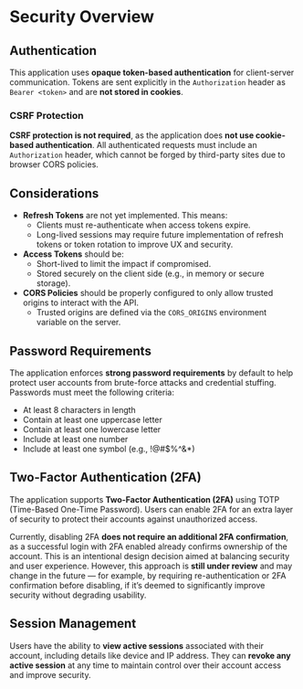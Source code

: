 # Security Overview

## Authentication

This application uses **opaque token-based authentication** for client-server communication. Tokens are sent explicitly in the `Authorization` header as `Bearer <token>` and are **not stored in cookies**.

### CSRF Protection

**CSRF protection is not required**, as the application does **not use cookie-based authentication**. All authenticated requests must include an `Authorization` header, which cannot be forged by third-party sites due to browser CORS policies.

## Considerations

- **Refresh Tokens** are not yet implemented. This means:
  - Clients must re-authenticate when access tokens expire.
  - Long-lived sessions may require future implementation of refresh tokens or token rotation to improve UX and security.
- **Access Tokens** should be:
  - Short-lived to limit the impact if compromised.
  - Stored securely on the client side (e.g., in memory or secure storage).
- **CORS Policies** should be properly configured to only allow trusted origins to interact with the API.  
  - Trusted origins are defined via the `CORS_ORIGINS` environment variable on the server.

## Password Requirements

The application enforces **strong password requirements** by default to help protect user accounts from brute-force attacks and credential stuffing. Passwords must meet the following criteria:

- At least 8 characters in length  
- Contain at least one uppercase letter  
- Contain at least one lowercase letter  
- Include at least one number  
- Include at least one symbol (e.g., !@#$%^&*)

## Two-Factor Authentication (2FA)

The application supports **Two-Factor Authentication (2FA)** using TOTP (Time-Based One-Time Password). Users can enable 2FA for an extra layer of security to protect their accounts against unauthorized access.

Currently, disabling 2FA **does not require an additional 2FA confirmation**, as a successful login with 2FA enabled already confirms ownership of the account. This is an intentional design decision aimed at balancing security and user experience. However, this approach is **still under review** and may change in the future — for example, by requiring re-authentication or 2FA confirmation before disabling, if it’s deemed to significantly improve security without degrading usability.

## Session Management

Users have the ability to **view active sessions** associated with their account, including details like device and IP address. They can **revoke any active session** at any time to maintain control over their account access and improve security.
